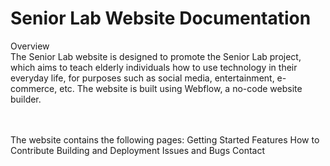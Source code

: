 <h1>Senior Lab Website Documentation</h1>

Overview
<br/>
The Senior Lab website is designed to promote the Senior Lab project, which aims to teach elderly individuals how to use technology in their everyday life, for purposes such as social media, entertainment, e-commerce, etc. The website is built using Webflow, a no-code website builder.

<br/>
<br/>
The website contains the following pages: 
Getting Started
Features
How to Contribute
Building and Deployment
Issues and Bugs
Contact
